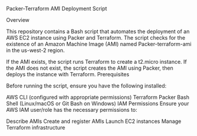 Packer-Terraform AMI Deployment Script

Overview

This repository contains a Bash script that automates the deployment of an AWS EC2 instance using Packer and Terraform. The script checks for the existence of an Amazon Machine Image (AMI) named Packer-terraform-ami in the us-west-2 region.

If the AMI exists, the script runs Terraform to create a t2.micro instance.
If the AMI does not exist, the script creates the AMI using Packer, then deploys the instance with Terraform.
Prerequisites

Before running the script, ensure you have the following installed:

AWS CLI (configured with appropriate permissions)
Terraform
Packer
Bash Shell (Linux/macOS or Git Bash on Windows)
IAM Permissions
Ensure your AWS IAM user/role has the necessary permissions to:

Describe AMIs
Create and register AMIs
Launch EC2 instances
Manage Terraform infrastructure
